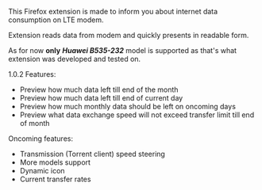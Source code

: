 This Firefox extension is made to inform you about internet data consumption on LTE modem.

Extension reads data from modem and quickly presents in readable form.

As for now **only** **_Huawei B535-232_** model is supported as that's what extension was developed and tested on.

1.0.2 Features:

- Preview how much data left till end of the month
- Preview how much data left till end of current day
- Preview how much monthly data should be left on oncoming days
- Preview what data exchange speed will not exceed transfer limit till end of month

Oncoming features:

- Transmission (Torrent client) speed steering
- More models support
- Dynamic icon
- Current transfer rates
